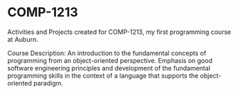 # COMP-1213 

Activities and Projects created for COMP-1213, my first programming course at Auburn. 

Course Description:
An introduction to the fundamental concepts of programming from an object-oriented perspective. Emphasis on good software engineering principles and development of the fundamental programming skills in the context of a language that supports the object-oriented paradigm.
